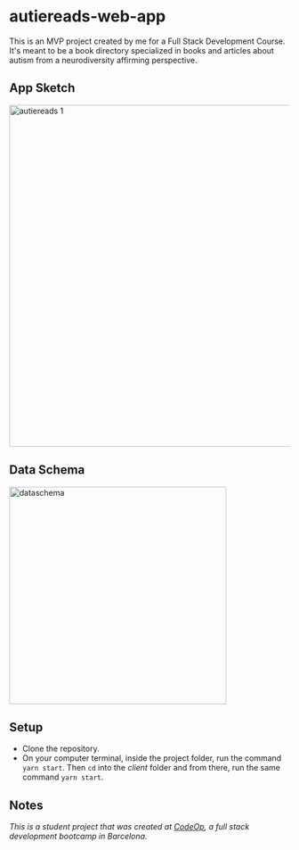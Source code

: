 # autiereads-web-app
This is an MVP project created by me for a Full Stack Development Course. It's meant to be a book directory specialized in books and articles about autism from a neurodiversity affirming perspective.

## App Sketch

<img width="613" alt="autiereads 1" src="https://iili.io/HEukE3F.png">

## Data Schema

<img width="390" alt="dataschema" src="https://iili.io/H1Ds47j.png">

## Setup

* Clone the repository.
* On your computer terminal, inside the project folder, run the command `yarn start`. Then `cd` into the *client* folder and from there, run the same command `yarn start`.

## Notes

_This is a student project that was created at [CodeOp](http://CodeOp.tech), a full stack development bootcamp in Barcelona._

